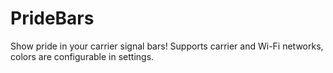 # PrideBars

Show pride in your carrier signal bars!
Supports carrier and Wi-Fi networks, colors are configurable in settings.
